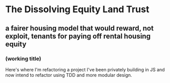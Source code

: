 # The Dissolving Equity Land Trust
## a fairer housing model that would reward, not exploit, tenants for paying off rental housing equity
### (working title)

Here's where I'm refactoring a project I've been privately building in JS and now intend to refactor using TDD and more modular design.
